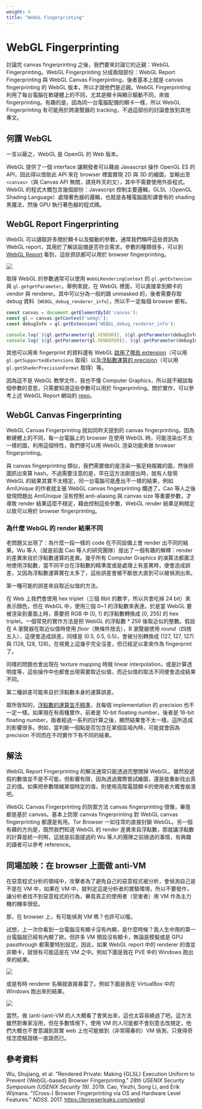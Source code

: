 ```yaml
---
weight: 4
title: "WebGL Fingerprinting"
---
```


# WebGL Fingerprinting
討論完 canvas fingerprinting 之後，我們要來討論它的近親：WebGL Fingerprinting。WebGL Fingerprinting 分成兩個部份：WebGL Report Fingerprinting 與 WebGL Canvas Fingerpinting，後者基本上就是 canvas fingerprinting 的 WebGL 版本，所以才說他們是近親。WebGL Fingerprinting 利用了每台電腦在軟硬體上的不同，尤其是顯卡與顯示驅動不同，來做 fingerprinting。有趣的是，因為同一台電腦配備的顯卡一樣，所以 WebGL Fingerprinting 有可能用於跨瀏覽器的 tracking，不過這部份的討論會放到其他專文。

## 何謂 WebGL
一言以蔽之，WebGL 是 OpenGL 的 Web 版本。

WebGL 提供了一個 interface 讓開發者可以藉由 Javascript 操作 OpenGL ES 的 API，因此得以借助此 API 來在 browser 裡面實現 2D 與 3D 的繪圖，並輸出至 `<canvas>`（與 Canvas API 無關，請見昨天的文），其中不需要使用外掛程式。WebGL 的程式大概包含幾個部份：Javascript 控制主要邏輯，GLSL（OpenGL Shading Language）處理著色器的邏輯，也就是各種電腦圖形課會有的 shading 黑魔法，然後 GPU 執行著色器的程式碼。

## WebGL Report Fingerprinting
WebGL 可以讀取許多關於顯卡以及驅動的參數，通常我們稱呼這些資訊為 WebGL report，其用於了解該設備是否符合需求。參數的種類很多，可以到 [WebGL Report](https://webglreport.com/?v=2) 看到，這些資訊都可以用於 browser fingerprinting。

![](/images/webgl-report.png)

取得 WebGL 的參數通常可以使用 `WebGLRenderingContext` 的 `gl.getExtension` 與 `gl.getgetParameter`。舉例來說，在 WebGL 裡面，可以直接拿到顯卡的 vendor 與 renderer。其中可以分為一般的跟 unmasked 的，後者需要存取 debug 資料（`WEBGL_debug_renderer_info`），所以不一定每個 browser 都有。
```javascript
const canvas = document.getElementById('canvas');
const gl = canvas.getContext('webgl');
const debugInfo = gl.getExtension('WEBGL_debug_renderer_info');

console.log(`${gl.getParameter(gl.VENDOR)}, ${gl.getParameter(debugInfo.UNMASKED_VENDOR_WEBGL)}`);
console.log(`${gl.getParameter(gl.RENDERER)}, ${gl.getParameter(debugInfo.UNMASKED_RENDERER_WEBGL)}`);
```

其他可以用來 fingerprint 的資料還有 WebGL [啟用了哪些 extension](https://developer.mozilla.org/en-US/docs/Web/API/WebGLRenderingContext/getSupportedExtensions)（可以用 `gl.getSupportedExtensions` 取得）以及[浮點數運算的 precision](https://developer.mozilla.org/en-US/docs/Web/API/WebGLShaderPrecisionFormat)（可以用 `gl.getShaderPrecisionFormat` 取得）等。

因為這不是 WebGL 教學文件，我也不懂 Computer Graphics，所以就不細談每個參數的意思，只需要知道這些參數可以用於 fingerprinting。關於實作，可以參考上述 WebGL Report 網站的 [repo](https://github.com/CesiumGS/webglreport)。

## WebGL Canvas Fingerprinting
WebGL Canvas Fingerprinting 就如同昨天提到的 canvas fingerprinting，因為軟硬體上的不同，每一台電腦上的 browser 在使用 WebGL 時，可能渲染出不太一樣的圖，利用這個特性，我們便可以用 WebGL 渲染功能來做 browser fingerprinting。

與 canvas fingerprinting 類似，我們需要做的是渲染一張足夠複雜的圖，然後把圖抓出來算 hash。不過需要注意的是，早在這方法剛提出時，就有人發現 WebGL 的結果其實不太穩定，同一台電腦可能產出不一樣的結果，例如 AmIUnique 的作者就主張 WebGL canvas fingerprinting 爛透了。Cao 等人之後發現問題出 AmIUnique 沒有控制 anti-aliasing 與 canvas size 等重要參數，才導致 render 結果這麼不穩定，藉由控制這些參數，WebGL render 結果足夠穩定以致可以用於 browser fingerprinting。

### 為什麼 WebGL 的 render 結果不同
老問題又出現了：為什麼一段一樣的 code 在不同設備上會 render 出不同的結果。Wu 等人（就是前面 Cao 等人的研究團隊）提出了一個有趣的解釋：render 的差異來自於浮點數運算的差異。幾乎所有 Computer Graphics 的演算法都廣泛地使用浮點數，當不同平台在浮點數的精準度或是處理上有差異時，便會造成誤差，又因為浮點數運算實在太多了，這些誤差會被不斷放大直到可以被偵測出來。

第一種可能的誤差來自取近似值的方法。

在 Web 上我們會使用 hex triplet（三個 8bit 的數字，所以共會吃掉 24 bit）來表示顏色，但在 WebGL 中，使用三個 0~1 的浮點數來表達。於是當 WebGL 要被渲染到畫面上時，需要把 RGB 中 [0, 1] 的浮點數轉換成 [0, 255] 的 hex triplet。一個常見的實作方法是把 WebGL 的浮點數 * 256 後取近似的整數。假設在 A 瀏覽器在取近似值時使用 *floor*（無條件捨去），B 瀏覽器使用 *round*（四捨五入），這便會造成誤差。同樣是 (0.5, 0.5, 0.5)，會被分別轉換成 (127, 127, 127) 與 (128, 128, 128)。在視覺上這幾乎完全沒差，但已經足以拿來作為 fingerprint 了。

同樣的問題也會出現在 texture mapping 時做 linear interpolation，或是計算透明度等，這些操作中也都會出現需要取近似值，而近似值的取法不同便會造成結果不同。

第二種誤差可能來自於浮點數本身的運算誤差。

眾所皆知的，[浮點數的運算並不精準](https://0.30000000000000004.com/)，且每個 implementation 的 precision 也不一定一樣。如果現在有兩種實作，前者是 10-bit floating number，後者是 16-bit floating number，兩者經過一系列的計算之後，顯然結果會不太一樣。這所造成的影響很多。例如，當判斷一個點是否包含在某個區域內時，可能就會因為 precision 不同而在不同實作下有不同的結果。

## 解法
WebGL Report Fingerprinting 的解法通常只能透過完整關掉 WebGL。雖然投遞假的數值並不是不可能，但影響有限，因為透過實際嘗試繪圖，還是能重新找出真正的值。如果把參數限縮某個特定的值，則使用高階電競顯卡的使用者大概會崩潰吧。

WebGL Canvas Fingerprinting 的防禦方法 canvas fingerprinting 很像，畢竟都是基於 canvas。基本上防禦 canvas fingerprinting 對 WebGL canvas fingerprinting 都還是有用。Tor Browser 一如往常的直接封鎖 WebGL。另一個有趣的方向是，既然我們知道 WebGL 的 render 差異來自浮點數，那就讓浮點數的計算是統一的啊，這就是前面提過的 Wu 等人的團隊之前做過的事情，有興趣的讀者可以參考 reference。

## 同場加映：在 browser 上面做 anti-VM
在惡意程式分析的領域中，攻擊者為了避免自己的惡意程式被分析，會偵測自己是不是在 VM 中，如果在 VM 中，就判定這是分析者的實驗環境，所以不要發作，讓分析者找不到惡意程式的行為，畢竟真正的使用者（受害者）用 VM 作為主力機的機率很低。

那，在 browser 上，有可能偵測 VM 嗎？也許可以喔。

試想，上一次你看到一台電腦沒有顯卡沒有內顯，是什麼時候？我人生中用的第一台電腦就已經有內顯了欸。但許多 VM 預設沒有顯卡，無論是模擬或是 GPU passthrough 都需要特別設定。因此，如果 WebGL report 中的 renderer 的值並非顯卡，就很有可能這是在 VM 之中。例如下圖是我在 PVE 中的 Windows 跑出來的結果。

![](/images/webgl-report-vm.png)

或是有時 renderer 名稱就直接暴雷了。例如下圖是我在 VirtualBox 中的 Windows 跑出來的結果。

![](/images/webgl-report-vm-2.png)

當然，做 (anti-)anti-VM 的人大概看了會笑出來，這也太容易繞過了吧。這方法雖然對專家沒用，但在多數情境下，使用 VM 的人可能都不會刻意去改規定，他們大概也不會意識到其實 web 上也可能做到（非常陽春的）VM 偵測，只覺得奇怪怎麼驗證碼一直跳而已。

## 參考資料
Wu, Shujiang, et al. "Rendered Private: Making {GLSL} Execution Uniform to Prevent {WebGL-based} Browser Fingerprinting." _28th USENIX Security Symposium (USENIX Security 19)_. 2019.
Cao, Yinzhi, Song Li, and Erik Wijmans. "(Cross-) Browser Fingerprinting via OS and Hardware Level Features." _NDSS_. 2017.
https://browserleaks.com/webgl